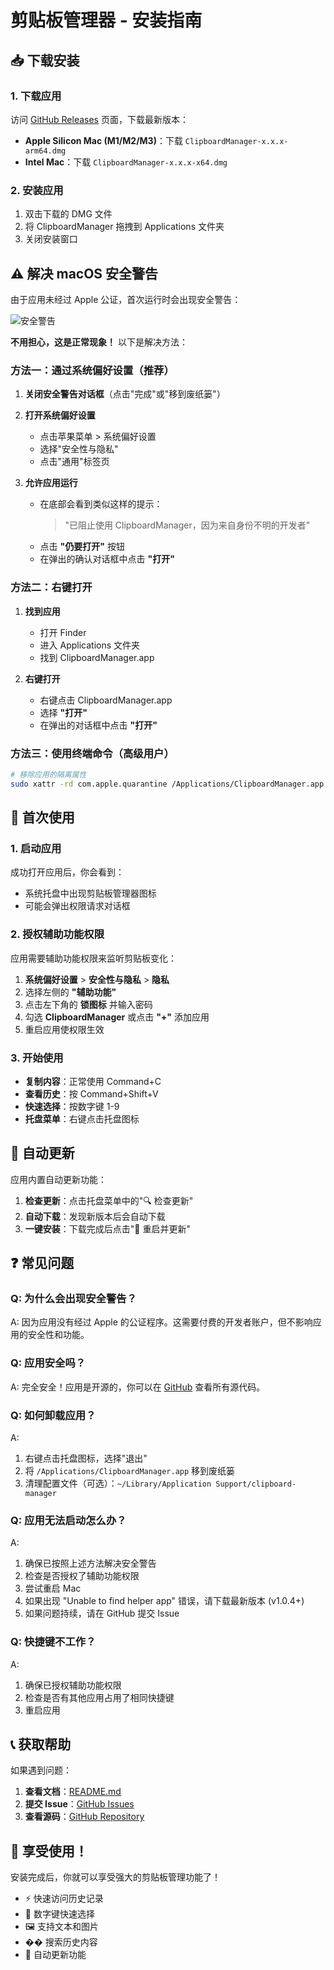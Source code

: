 # 剪贴板管理器 - 安装指南

## 📥 下载安装

### 1. 下载应用

访问 [GitHub Releases](https://github.com/XianJunYe/clipboard-manager/releases) 页面，下载最新版本：

- **Apple Silicon Mac (M1/M2/M3)**：下载 `ClipboardManager-x.x.x-arm64.dmg`
- **Intel Mac**：下载 `ClipboardManager-x.x.x-x64.dmg`

### 2. 安装应用

1. 双击下载的 DMG 文件
2. 将 ClipboardManager 拖拽到 Applications 文件夹
3. 关闭安装窗口

## ⚠️ 解决 macOS 安全警告

由于应用未经过 Apple 公证，首次运行时会出现安全警告：

![安全警告](https://user-images.githubusercontent.com/86604910/xxx/security-warning.png)

**不用担心，这是正常现象！** 以下是解决方法：

### 方法一：通过系统偏好设置（推荐）

1. **关闭安全警告对话框**（点击"完成"或"移到废纸篓"）

2. **打开系统偏好设置**
   - 点击苹果菜单 > 系统偏好设置
   - 选择"安全性与隐私"
   - 点击"通用"标签页

3. **允许应用运行**
   - 在底部会看到类似这样的提示：
     > "已阻止使用 ClipboardManager，因为来自身份不明的开发者"
   - 点击 **"仍要打开"** 按钮
   - 在弹出的确认对话框中点击 **"打开"**

### 方法二：右键打开

1. **找到应用**
   - 打开 Finder
   - 进入 Applications 文件夹
   - 找到 ClipboardManager.app

2. **右键打开**
   - 右键点击 ClipboardManager.app
   - 选择 **"打开"**
   - 在弹出的对话框中点击 **"打开"**

### 方法三：使用终端命令（高级用户）

```bash
# 移除应用的隔离属性
sudo xattr -rd com.apple.quarantine /Applications/ClipboardManager.app
```

## 🚀 首次使用

### 1. 启动应用

成功打开应用后，你会看到：
- 系统托盘中出现剪贴板管理器图标
- 可能会弹出权限请求对话框

### 2. 授权辅助功能权限

应用需要辅助功能权限来监听剪贴板变化：

1. **系统偏好设置** > **安全性与隐私** > **隐私**
2. 选择左侧的 **"辅助功能"**
3. 点击左下角的 **锁图标** 并输入密码
4. 勾选 **ClipboardManager** 或点击 **"+"** 添加应用
5. 重启应用使权限生效

### 3. 开始使用

- **复制内容**：正常使用 Command+C
- **查看历史**：按 Command+Shift+V
- **快速选择**：按数字键 1-9
- **托盘菜单**：右键点击托盘图标

## 🔄 自动更新

应用内置自动更新功能：

1. **检查更新**：点击托盘菜单中的"🔍 检查更新"
2. **自动下载**：发现新版本后会自动下载
3. **一键安装**：下载完成后点击"🔄 重启并更新"

## ❓ 常见问题

### Q: 为什么会出现安全警告？
A: 因为应用没有经过 Apple 的公证程序。这需要付费的开发者账户，但不影响应用的安全性和功能。

### Q: 应用安全吗？
A: 完全安全！应用是开源的，你可以在 [GitHub](https://github.com/XianJunYe/clipboard-manager) 查看所有源代码。

### Q: 如何卸载应用？
A: 
1. 右键点击托盘图标，选择"退出"
2. 将 `/Applications/ClipboardManager.app` 移到废纸篓
3. 清理配置文件（可选）：`~/Library/Application Support/clipboard-manager`

### Q: 应用无法启动怎么办？
A: 
1. 确保已按照上述方法解决安全警告
2. 检查是否授权了辅助功能权限
3. 尝试重启 Mac
4. 如果出现 "Unable to find helper app" 错误，请下载最新版本 (v1.0.4+)
5. 如果问题持续，请在 GitHub 提交 Issue

### Q: 快捷键不工作？
A: 
1. 确保已授权辅助功能权限
2. 检查是否有其他应用占用了相同快捷键
3. 重启应用

## 📞 获取帮助

如果遇到问题：

1. **查看文档**：[README.md](README.md)
2. **提交 Issue**：[GitHub Issues](https://github.com/XianJunYe/clipboard-manager/issues)
3. **查看源码**：[GitHub Repository](https://github.com/XianJunYe/clipboard-manager)

## 🎉 享受使用！

安装完成后，你就可以享受强大的剪贴板管理功能了！

- ⚡ 快速访问历史记录
- 🔢 数字键快速选择
- 🖼️ 支持文本和图片
- �� 搜索历史内容
- 🔄 自动更新功能 
